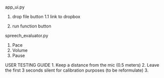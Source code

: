 app_ui.py

1. drop file button
    1.1 link to dropbox

2. run function button

spreech_evaluator.py

1. Pace
2. Volume
3. Pause



USER TESTING GUIDE
    1. Keep a distance from the mic (0.5 meters)
    2. Leave the first 3 seconds silent for calibration purposes (to be reformulate)
    3. 